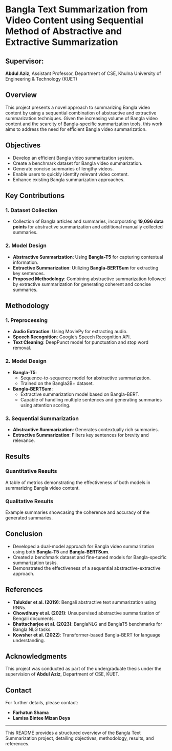 # Bangla Text Summarization from Video Content using Sequential Method of Abstractive and Extractive Summarization

## Supervisor:
**Abdul Aziz**, Assistant Professor, Department of CSE, Khulna University of Engineering & Technology (KUET)

## Overview
This project presents a novel approach to summarizing Bangla video content by using a sequential combination of abstractive and extractive summarization techniques. Given the increasing volume of Bangla video content and the scarcity of Bangla-specific summarization tools, this work aims to address the need for efficient Bangla video summarization.

## Objectives
- Develop an efficient Bangla video summarization system.
- Create a benchmark dataset for Bangla video summarization.
- Generate concise summaries of lengthy videos.
- Enable users to quickly identify relevant video content.
- Enhance existing Bangla summarization approaches.

## Key Contributions

### 1. Dataset Collection
- Collection of Bangla articles and summaries, incorporating **19,096 data points** for abstractive summarization and additional manually collected summaries.

### 2. Model Design
- **Abstractive Summarization**: Using **Bangla-T5** for capturing contextual information.
- **Extractive Summarization**: Utilizing **Bangla-BERTSum** for extracting key sentences.
- **Proposed Methodology**: Combining abstractive summarization followed by extractive summarization for generating coherent and concise summaries.

## Methodology

### 1. Preprocessing
- **Audio Extraction**: Using MoviePy for extracting audio.
- **Speech Recognition**: Google’s Speech Recognition API.
- **Text Cleaning**: DeepPunct model for punctuation and stop word removal.

### 2. Model Design
- **Bangla-T5**:
  - Sequence-to-sequence model for abstractive summarization.
  - Trained on the Bangla2B+ dataset.
- **Bangla-BERTSum**:
  - Extractive summarization model based on Bangla-BERT.
  - Capable of handling multiple sentences and generating summaries using attention scoring.

### 3. Sequential Summarization
- **Abstractive Summarization**: Generates contextually rich summaries.
- **Extractive Summarization**: Filters key sentences for brevity and relevance.

## Results

### Quantitative Results
A table of metrics demonstrating the effectiveness of both models in summarizing Bangla video content.

### Qualitative Results
Example summaries showcasing the coherence and accuracy of the generated summaries.

## Conclusion
- Developed a dual-model approach for Bangla video summarization using both **Bangla-T5** and **Bangla-BERTSum**.
- Created a benchmark dataset and fine-tuned models for Bangla-specific summarization tasks.
- Demonstrated the effectiveness of a sequential abstractive-extractive approach.

## References
- **Talukder et al. (2019)**: Bengali abstractive text summarization using RNNs.
- **Chowdhury et al. (2021)**: Unsupervised abstractive summarization of Bengali documents.
- **Bhattacharjee et al. (2023)**: BanglaNLG and BanglaT5 benchmarks for Bangla NLG tasks.
- **Kowsher et al. (2022)**: Transformer-based Bangla-BERT for language understanding.

## Acknowledgments
This project was conducted as part of the undergraduate thesis under the supervision of **Abdul Aziz**, Department of CSE, KUET.

## Contact
For further details, please contact:
- **Farhatun Shama**
- **Lamisa Bintee Mizan Deya**

---

This README provides a structured overview of the Bangla Text Summarization project, detailing objectives, methodology, results, and references.
